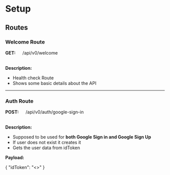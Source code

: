 # Setup

## Routes

### Welcome Route

**GET:** &emsp; /api/v0/welcome

&nbsp;\
**Description:**

- Health check Route
- Shows some basic details about the API

---

### Auth Route

**POST:** &emsp; /api/v0/auth/google-sign-in

&nbsp;\
**Description:**

- Supposed to be used for **both Google Sign in and Google Sign Up**
- If user does not exist it creates it
- Gets the user data from idToken

**Payload:**

{
  "idToken": "<>"
}
